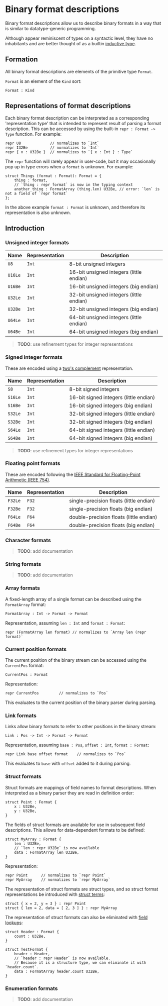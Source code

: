 # Binary format descriptions

Binary format descriptions allow us to describe binary formats in a way that is similar to datatype-generic programming.

Although appear reminiscent of types on a syntactic level,
they have no inhabitants and are better thought of as a builtin [inductive type].

[inductive type]: https://en.wikipedia.org/wiki/Inductive_type

## Formation

All binary format descriptions are elements of the primitive type `Format`.

`Format` is an element of the `Kind` sort:

```fathom
Format : Kind
```

## Representations of format descriptions

Each binary format description can be interpreted as a corresponding 'representation type'
that is intended to represent result of parsing a format description.
This can be accessed by using the built-in `repr : Format -> Type` function.
For example:

```fathom
repr U8             // normalizes to `Int`
repr I32Be          // normalizes to `Int`
repr { x : U32Be }  // normalizes to `{ x : Int } : Type`
```

The `repr` function will rarely appear in user-code,
but it may occasionally pop up in type errors when a `format` is unknown.
For example:

```fathom
struct Things (format : Format): Format = {
    thing : format,
    // `thing : repr format` is now in the typing context
    another_thing : FormatArray (thing.len) U32Be, // error: `len` is not a field of `repr format`
};
```

In the above example `format : Format` is unknown, and therefore its representation is also unknown.

## Introduction

### Unsigned integer formats

| Name    | Representation | Description                              |
| ------- | -------------- | ---------------------------------------- |
| `U8`    | `Int`          | 8-bit unsigned integers                  |
| `U16Le` | `Int`          | 16-bit unsigned integers (little endian) |
| `U16Be` | `Int`          | 16-bit unsigned integers (big endian)    |
| `U32Le` | `Int`          | 32-bit unsigned integers (little endian) |
| `U32Be` | `Int`          | 32-bit unsigned integers (big endian)    |
| `U64Le` | `Int`          | 64-bit unsigned integers (little endian) |
| `U64Be` | `Int`          | 64-bit unsigned integers (big endian)    |

> **TODO**: use refinement types for integer representations

### Signed integer formats

These are encoded using a [two's complement][twos-complement-wikipedia]
representation.

| Name    | Representation | Description                            |
| ------- | -------------- | -------------------------------------- |
| `S8`    | `Int`          | 8-bit signed integers                  |
| `S16Le` | `Int`          | 16-bit signed integers (little endian) |
| `S16Be` | `Int`          | 16-bit signed integers (big endian)    |
| `S32Le` | `Int`          | 32-bit signed integers (little endian) |
| `S32Be` | `Int`          | 32-bit signed integers (big endian)    |
| `S64Le` | `Int`          | 64-bit signed integers (little endian) |
| `S64Be` | `Int`          | 64-bit signed integers (big endian)    |

> **TODO**: use refinement types for integer representations

[twos-complement-wikipedia]: https://en.wikipedia.org/wiki/Two%27s_complement

### Floating point formats

These are encoded following the [IEEE Standard for Floating-Point Arithmetic
(IEEE 754)][ieee-754-wikipedia].

| Name    | Representation | Description                             |
| ------- | -------------- | --------------------------------------- |
| `F32Le` | `F32`          | single-precision floats (little endian) |
| `F32Be` | `F32`          | single-precision floats (big endian)    |
| `F64Le` | `F64`          | double-precision floats (little endian) |
| `F64Be` | `F64`          | double-precision floats (big endian)    |

[ieee-754-wikipedia]: https://en.wikipedia.org/wiki/IEEE_754

### Character formats

> **TODO**: add documentation

### String formats

> **TODO**: add documentation

### Array formats

A fixed-length array of a single format can be described using the `FormatArray` format:

```fathom
FormatArray : Int -> Format -> Format
```

Representation, assuming `len : Int` and `format : Format`:

```fathom
repr (FormatArray len format) // normalizes to `Array len (repr format)`
```

### Current position formats

The current position of the binary stream can be accessed using the `CurrentPos` format:

```fathom
CurrentPos : Format
```

Representation:

```fathom
repr CurrentPos         // normalizes to `Pos`
```

This evaluates to the current position of the binary parser during parsing.

### Link formats

Links allow binary formats to refer to other positions in the binary stream:

```fathom
Link : Pos -> Int -> Format -> Format
```

Representation, assuming `base : Pos`, `offset : Int`, `format : Format`:

```fathom
repr Link base offset format    // normalizes to `Pos`
```

This evaluates to `base` with `offset` added to it during parsing.

### Struct formats

Struct formats are mappings of field names to format descriptions.
When interpreted as a binary parser they are read in definition order:

```fathom
struct Point : Format {
    x : U32Be,
    y : U32Be,
}
```

The fields of struct formats are available for use in subsequent field descriptions.
This allows for data-dependent formats to be defined:

```fathom
struct MyArray : Format {
    len : U32Be,
    // `len : repr U32Be` is now available
    data : FormatArray len U32Be,
}
```

Representation:

```fathom
repr Point      // normalizes to `repr Point`
repr MyArray    // normalizes to `repr MyArray`
```

The representation of struct formats are struct types,
and so struct format representations be introduced with [struct terms]:

```fathom
struct { x = 2, y = 3 } : repr Point
struct { len = 2, data = [ 2, 3 ] } : repr MyArray
```

[struct terms]: ./structs.md#introduction

The representation of struct formats can also be eliminated with [field lookups]:

```fathom
struct Header : Format {
    count : U32Be,
}

struct TestFormat {
    header : Header,
    // `header : repr Header` is now available.
    // Because it is a structure type, we can eliminate it with `header.count`.
    data : FormatArray header.count U32Be,
}
```

[field lookups]: ./structs.md#elimination

### Enumeration formats

> **TODO**: add documentation
